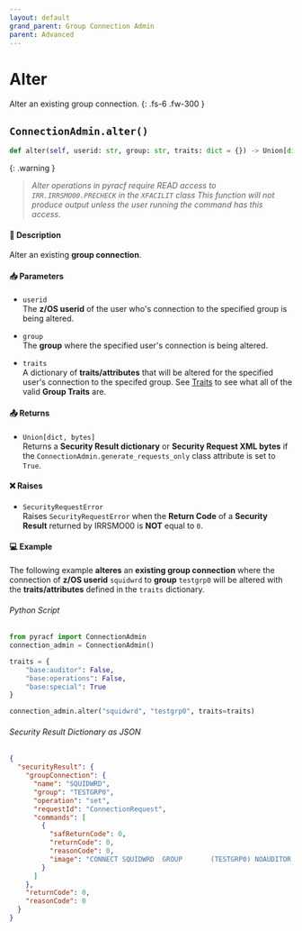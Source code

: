 ```yaml
---
layout: default
grand_parent: Group Connection Admin
parent: Advanced
---
```


# Alter

Alter an existing group connection.
{: .fs-6 .fw-300 }

## `ConnectionAdmin.alter()`

```python
def alter(self, userid: str, group: str, traits: dict = {}) -> Union[dict, bytes]:
```

{: .warning }
> _Alter operations in pyracf require READ access to `IRR.IRRSMO00.PRECHECK` in the `XFACILIT` class_
> _This function will not produce output unless the user running the command has this access._

#### 📄 Description

Alter an existing **group connection**.

#### 📥 Parameters
* `userid`<br>
  The **z/OS userid** of the user who's connection to the specified group is being altered.
* `group`<br>
  The **group** where the specified user's connection is being altered.

* `traits`<br>
  A dictionary of **traits/attributes** that will be altered for the specified user's connection to the specifed group. See [Traits](../segments_traits_operators#traits) to see what all of the valid **Group Traits** are.

#### 📤 Returns
* `Union[dict, bytes]`<br>
  Returns a **Security Result dictionary** or **Security Request XML bytes** if the `ConnectionAdmin.generate_requests_only` class attribute is set to `True`.

#### ❌ Raises
* `SecurityRequestError`<br>
  Raises `SecurityRequestError` when the **Return Code** of a **Security Result** returned by IRRSMO00 is **NOT** equal to `0`.

#### 💻 Example

The following example **alteres** an **existing group connection** where the connection of **z/OS userid** `squidwrd` to **group** `testgrp0` will be altered with the **traits/attributes** defined in the `traits` dictionary.

###### Python Script
```python
from pyracf import ConnectionAdmin
connection_admin = ConnectionAdmin()

traits = {
    "base:auditor": False,
    "base:operations": False,
    "base:special": True
}

connection_admin.alter("squidwrd", "testgrp0", traits=traits)
```

###### Security Result Dictionary as JSON
```json
{
  "securityResult": {
    "groupConnection": {
      "name": "SQUIDWRD",
      "group": "TESTGRP0",
      "operation": "set",
      "requestId": "ConnectionRequest",
      "commands": [
        {
          "safReturnCode": 0,
          "returnCode": 0,
          "reasonCode": 0,
          "image": "CONNECT SQUIDWRD  GROUP       (TESTGRP0) NOAUDITOR      NOOPERATIONS   SPECIAL     "
        }
      ]
    },
    "returnCode": 0,
    "reasonCode": 0
  }
}
```